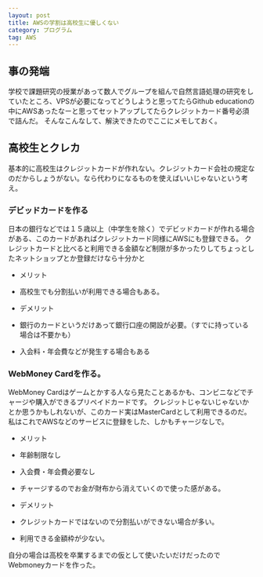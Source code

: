 ```yaml
---
layout: post
title: AWSの学割は高校生に優しくない
category: プログラム
tag: AWS
---
```

## 事の発端
学校で課題研究の授業があって数人でグループを組んで自然言語処理の研究をしていたところ、VPSが必要になってどうしようと思ってたらGithub educationの中にAWSあったなーと思ってセットアップしてたらクレジットカード番号必須で詰んだ。
そんなこんなして、解決できたのでここにメモしておく。

## 高校生とクレカ
基本的に高校生はクレジットカードが作れない。クレジットカード会社の規定なのだからしょうがない。なら代わりになるものを使えばいいじゃないという考え。

### デビッドカードを作る
日本の銀行などでは１５歳以上（中学生を除く）でデビッドカードが作れる場合がある、このカードがあればクレジットカード同様にAWSにも登録できる。
クレジットカードと比べると利用できる金額など制限が多かったりしてちょっとしたネットショップとか登録だけなら十分かと

 - メリット
  - 高校生でも分割払いが利用できる場合もある。

 - デメリット
  -  銀行のカードというだけあって銀行口座の開設が必要。（すでに持っている場合は不要かも）
  - 入会料・年会費などが発生する場合もある

### WebMoney Cardを作る。
WebMoney Cardはゲームとかする人なら見たことあるかも、コンビニなどでチャージや購入ができるプリペイドカードです。
クレジットじゃないじゃないかとか思うかもしれないが、このカード実はMasterCardとして利用できるのだ。私はこれでAWSなどのサービスに登録をした、しかもチャージなしで。


 - メリット
  - 年齢制限なし
  - 入会費・年会費必要なし
  - チャージするのでお金が財布から消えていくので使った感がある。

 - デメリット
  - クレジットカードではないので分割払いができない場合が多い。
  - 利用できる金額枠が少ない。

自分の場合は高校を卒業するまでの仮として使いたいだけだったのでWebmoneyカードを作った。
